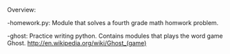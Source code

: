 Overview:

-homework.py: Module that solves a fourth grade math homwork problem.

-ghost: Practice writing python. Contains modules that plays the word game Ghost. http://en.wikipedia.org/wiki/Ghost_(game)


